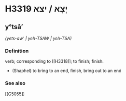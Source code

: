 # H3319 יְצָא / יצא

## yᵉtsâʼ

_(yets-aw' | yeh-TSAW | yeh-TSA)_

### Definition

verb; corresponding to [[H3318]]; to finish; finish.

- (Shaphel) to bring to an end, finish, bring out to an end
### See also

[[G5055]]


